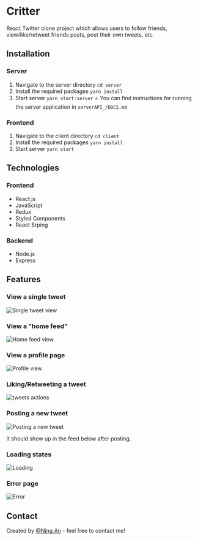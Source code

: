 # Critter

React Twitter clone project which allows users to follow friends, view/like/retweet friends posts, post their own tweets, etc.

## Installation

### Server

1. Navigate to the server directory `cd server`
2. Install the required packages `yarn install`
3. Start server `yarn start:server`
:star: You can find instructions for running the server application in `serverAPI_/DOCS.md`

### Frontend

1. Navigate to the client directory `cd client`
2. Install the required packages `yarn install`
3. Start server `yarn start`

## Technologies

### Frontend

- React.js
- JavaScript
- Redux
- Styled Components
- React Srping

### Backend

- Node.js
- Express

## Features

### View a single tweet

![Single tweet view](./assets/screenshots/single-tweet.png)

### View a "home feed"

![Home feed view](./assets/screenshots/homefeeds.jpg)

### View a profile page

![Profile view](./assets/screenshots/profile.jpg)

### Liking/Retweeting a tweet

![tweets actions](./assets/screenshots/actions.gif)

### Posting a new tweet

![Posting a new tweet](./assets/screenshots/post.gif)

It should show up in the feed below after posting.

### Loading states

![Loading](./assets/screenshots/loading.gif)

### Error page

![Error](./assets/screenshots/error.png)

## Contact

Created by [@Ning An](https://github.com/ning-an) - feel free to contact me!
